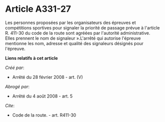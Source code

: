 # Article A331-27

Les personnes proposées par les organisateurs des épreuves et compétitions sportives pour signaler la priorité de passage
prévue à l'article R. 411-30 du code de la route sont agréées par l'autorité administrative. Elles prennent le nom de
signaleur ».L'arrêté qui autorise l'épreuve mentionne les nom, adresse et qualité des signaleurs désignés pour l'épreuve.

**Liens relatifs à cet article**

_Créé par_:

  - Arrêté du 28 février 2008 - art. (V)

_Abrogé par_:

  - Arrêté du 4 août 2008 - art. 5

_Cite_:

  - Code de la route. - art. R411-30
